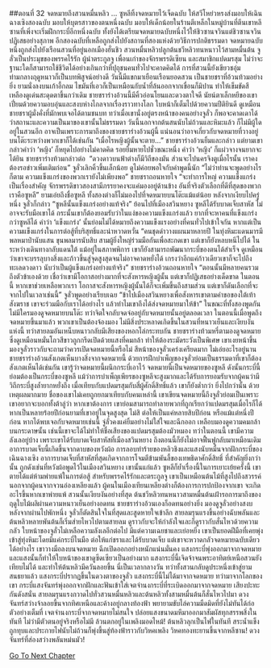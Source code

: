 ##ตอนที่ 32 จดหมายถึงสวนหมื่นหลิว
…
ซูหลีทิ้งจดหมายไว้เจ็ดฉบับ
ให้สวีโหย่วหรงส่งมอบให้เฉินฉางเซิงสองฉบับ มอบให้บุตรสาวของตนหนึ่งฉบับ มอบให้เด็กน้อยในร้านตีเหล็กในหมู่บ้านที่ตีนเขาหลีซานที่เพิ่งจะเริ่มฝึกกระบี่อีกหนึ่งฉบับ ทั้งยังได้เตรียมจดหมายฉบับหนึ่งไว้ให้ชิวซานจวินแต่ชิวซานจวินปฏิเสธอย่างสุภาพ
อีกสองฉบับที่เหลือถูกส่งไปยังสถานที่สองแห่งด้วยวิธีการปกติธรรมดา
จดหมายฉบับหนึ่งถูกส่งไปยังเรือนสวนที่อยู่นอกเมืองฮั่นชิว
สวนหมื่นหลิวปลูกต้นชวีหลิวทนหนาวไว้สามหมื่นต้น
จูลั่วเป็นประมุขของพรรคไร้รัก ผู้นำตระกูลจู เพื่อนเก่าของจักรพรรดิเซียน และสมาชิกแปดมรสุม ไม่ว่าจะฐานะใดก็สามารถใช้ชีวิตได้อย่างเกินกว่าที่ปุถุชนคนทั่วไปจะคาดคิดได้ การที่สวนนี้ยังเขียวชอุ่มท่ามกลางฤดูหนาวก็เป็นบทพิสูจน์อย่างดี
วันนี้มีแขกมาเยือนเรือนยอดสวน เป็นชายชราที่อ้วนท้วมอย่างยิ่ง ยามนั่งลงบนเก้าอี้กลม ไขมันที่เอวก็เป็นเหมือนกับน้ำที่ล้นออกจากเขื่อนก็มิปาน ทำให้เข็มขัดสีเหลืองดูเด่นสะดุดตาขึ้นกว่าเดิม
ชายชราร่างอ้วนนี้มีคิ้วอ่อนโยนและดวงตาใจดี นัยน์ตาเล็กหยีของเขาเปี่ยมด้วยความอบอุ่นและสงบห่างไกลจากเรื่องราวทางโลก ใบหน้าก็เต็มไปด้วยความปีติยินดี ดูเหมือนชายชราผู้มั่งคั่งที่มักพบเจอได้ตามชนบท ทว่าเมื่อเขานั่งอยู่ตรงหน้าของคนอย่างจูลั่ว ก็พอจะคาดเดาได้ว่าสถานะและความเป็นมาของเขานั้นไม่ธรรมดา วันนี้นอกจากต้นสนนับไม่ถ้วนและหิมะแล้ว ก็ไม่มีผู้ใดอยู่ในสวนอีก อาจเป็นเพราะการมาถึงของชายชราร่างอ้วนผู้นี้ แน่นอนว่าอาจเกี่ยวกับจดหมายที่วางอยู่บนโต๊ะระหว่างพวกเขาก็ได้เช่นกัน
“เมื่อไรหญิงผู้นั้นจะตาย...” ชายชราร่างอ้วนยิ้มและกล่าว แต่ยามเขากล่าวคำว่า ‘หญิง’ ก็หยุดไปอย่างไม่คาดคิด รอยยิ้มหายไปชั่วขณะหนึ่ง คำว่า ‘หญิง’ ก็แผ่วจางจนยากจะได้ยิน ชายชราร่างท้วมกล่าวต่อ  “ดวงดาวบนฟ้าต่างก็มีวิถีของมัน ส่วนจะไปนครจิงตูเมื่อไรนั้น เราคงต้องรอข่าวเพิ่มเติมก่อน”
จูลั่วเลิกคิ้วขึ้นเล็กน้อย ดูไม่ค่อยพอใจกับคำพูดนี้นัก “ไม่ว่าท่านจะพูดอย่างไรก็ตาม ความแข็งแกร่งของพวกเรายังไม่เพียงพอ”
ชายชราถอนหายใจ “จะทำการใหญ่ ความแข็งแกร่งเป็นเรื่องสำคัญ จักรพรรดิขาวสองสามีภรรยาคงจะแค่มองอยู่ด้านข้าง อันที่จริงตัวเลือกที่ดีที่สุดของพวกเราคือซูหลี”
ยามเอ่ยถึงชื่อซูหลี ทั้งสองต่างก็ไม่มองไปที่จดหมายบนโต๊ะแม้แต่น้อย
หลังจากเงียบไปครู่หนึ่ง จูลั่วก็กล่าว “ซูหลีนั้นแข็งแกร่งอย่างแท้จริง”
ย้อนไปที่เมืองสวินหยาง ซูหลีได้รับบาดเจ็บสาหัส ไม่อาจจะรับมือเขาได้ กระนั้นเขาก็ต้องยอมรับว่าในแง่ของความแข็งแกร่งแล้ว ยากที่จะหาคนที่แข็งแกร่งกว่าซูหลีได้
คำว่า ‘แข็งแกร่ง’ นั้นย่อมไม่ได้หมายถึงความแข็งแรงอย่างที่คนทั่วไปเข้าใจกัน หากแต่เป็นความแข็งแกร่งในการต่อสู้ที่บริสุทธิ์และน่าหวาดหวั่น
“คนชุดดำวางแผนมาหลายปี ในทุ่งหิมะแดนมารมีพลหมาป่านับแสน ขุนพลมารนับสิบ สามผู้ยิ่งใหญ่ร่วมมือกันเพื่อสะกดเขา แต่เขาก็ยังหลบหนีไปได้ ในระหว่างเดินทางกลับแดนใต้ แม้อยู่ในสภาพพิการ เขาก็ยังสามารถพัฒนากระบี่ของตนได้สำเร็จ ดูเหมือนว่าเขาจะบรรลุบางสิ่งและก้าวขึ้นสู่จุดสูงสุดจนไม่อาจคาดหยั่งได้ เกรงว่าอีกแค่ก้าวเดียวเขาก็จะไปถึงทะเลดวงดาว นับว่าเป็นผู้แข็งแกร่งอย่างแท้จริง”
ชายชราร่างอ้วนถอนหายใจ “ตอนนั้นมีหลายคนรวมถึงตัวข้าเองด้วย เชื่อว่าเขามีโอกาสอย่างมากที่จะสังหารหญิงผู้นั้น แต่เขาก็ปฏิเสธอย่างเด็ดขาด ในตอนนี้ หากเขาช่วยเหลือพวกเรา โอกาสจะสังหารหญิงผู้นั้นได้ก็จะเพิ่มขึ้นถึงสามส่วน แต่เขาก็ดันเลือกที่จะจากไปในเวลาเช่นนี้”
จูลั่วพูดอย่างเรียบเฉย “ข้าไปเมืองสวินหยางเพื่อสังหารเขาตามคำขอของใต้เท้าสังฆราช เขาจะร่วมมือกับเราได้อย่างไร แล้วทำไมเขาถึงได้ส่งจดหมายมาให้ข้า”
ในขณะที่ทั้งสองพูดกัน ไม่มีใครมองดูจดหมายบนโต๊ะ ทว่าจิตใจกลับจดจ่ออยู่กับจดหมายนั้นอยู่ตลอดเวลา ในตอนนี้เมื่อพูดถึงจดหมายขึ้นมาแล้ว พวกเขาเป็นต้องจ้องมอง
ไม่มีสิ่งประหลาดเกิดขึ้นในสวนที่หนาวเย็นและเงียบงันแห่งนี้ ทว่าสายลมอันเหน็บหนาวกลับมีเสียงของหอกโล่กระทบกัน
ชายชราร่างท้วมหรี่ตามองดูจดหมาย ซึ่งดูเหมือนหมั่นโถวสีขาวถูกกรีดเปิดด้วยแสงที่คมกล้า ทำให้ต้องระมัดระวังเป็นพิเศษ
เขาเงยหน้าขึ้นมองจูลั่วราวกับจะถามว่าควรเปิดจดหมายนี้หรือไม่
สีหน้าของจูลั่วเคร่งเครียดมาก ไม่เอ่ยอะไรอยู่นาน
ชายชราร่างอ้วนสังเกตเห็นบางสิ่งจากจดหมายนี้ ด้วยการฝึกบำเพ็ญของจูลั่วย่อมเป็นธรรมดาที่เขาก็ต้องสังเกตเห็นได้เช่นกัน
เขารู้ว่าจดหมายนี้ผนึกกระบี่เอาไว้
จดหมายนี้เป็นจดหมายของซูหลี ดังนั้นกระบี่นี้ย่อมต้องเป็นกระบี่ของซูหลี
แม้ว่าการบำเพ็ญเพียรของซูหลีจะสูงมากและได้รับการยอมรับจากผู้คนว่ามีวิถีกระบี่สูงล้ำยากหยั่งถึง เมื่อเทียบกับแปดมรสุมกับสี่ผู้ศักดิ์สิทธิ์แล้ว เขาก็ยังต่ำกว่า ยิ่งไปกว่านั้น ด้วยเหตุผลมากมาย ชื่อของเขาไม่เคยถูกยกมาเทียบกับคนเหล่านี้
เขาเขียนจดหมายนี้ถึงจูลั่วย่อมเป็นเพราะเขาอยากจะบอกทั้งต้าลู่ว่า หากเขาต้องการ เขาย่อมสามารถทำลายพวกที่ถูกเรียกว่าแปดมรสุมเมื่อไรก็ได้
หากเป็นหลายร้อยปีก่อนยามที่เขาอยู่ในจุดสูงสุด ไม่สิ ต่อให้เป็นแค่หลายสิบปีก่อน หรือแม้แต่หนึ่งปีก่อน หากได้พบเจอกับจดหมายเช่นนี้ จู่ลั่วคงแค่ยิ้มอย่างไม่ใส่ใจและฉีกออก เหลือบมองดูความคมกล้าบนกระดาษนั้น เช่นนี้เขาจะได้ไม่ทำให้ชื่อเสียงของแปดมรสุมต้องมัวหมอง
ทว่าในตอนนี้ เขามีความลังเลอยู่บ้าง
เพราะเขาได้รับบาดเจ็บสาหัสที่เมืองสวินหยาง ถึงตอนนี้ก็ยังไม่อาจฟื้นฟูกลับมาเหมือนเดิม
อาการบาดเจ็บนี้เกิดขึ้นจากดาบของหวังผ้อ การลอบทำร้ายของหลิวชิงและแสงนับหมื่นจากฝักกระบี่ของเฉินฉางเซิง อาการบาดเจ็บที่สาหัสที่สุดเกิดจากการโจมตีข้ามพันลี้ของเทพธิดาศักดิ์สิทธิ์
ที่สำคัญยิ่งกว่านั้น ถูกดังเช่นที่หวังผ้อพูดไว้ในเมืองสวินหยาง เขานั้นแก่แล้ว
ซูหลีก็ย้ำเรื่องนี้ในการเยาะเย้ยครั้งนี้ เขาตายได้แต่ห้ามพ่ายแพ้ในการต่อสู้
สำหรับพรรคไร้รักและตระกูลจู เขาเป็นเหมือนต้นไม้ที่สูงไปถึงสวรรค์
นอกจากผู้คนจากจวนอ๋องเหลียงแล้ว ผู้คนในเมืองเทียนเหลียงต่างก็ต้องการการปกป้องจากเขา
จะเกิดอะไรขึ้นหากเขาพ่ายแพ้
สวนนั้นเงียบงันอย่างที่สุด ต้นชวีหลิวทนหนาวสามหมื่นต้นเฝ้ารอการมาถึงของฤดูใบไม้ผลิผ่านความหนาวเย็นอย่างอดทน
ชายชราร่างอ้วนเองก็อดทนอย่างยิ่ง มองดูจูลั่วอย่างสงบ
หลังจากผ่านไปพักหนึ่ง จูลั่วก็ตัดสินใจในที่สุดและสูดหายใจเข้าลึก
สายลมรุนแรงขึ้นอย่างฉับพลันและต้นหลิวหลายพันต้นก็เริ่มส่ายไหวไปตามสายลม ดูราวกับจะให้กำลังใจและก็ดูราวกับสั่นไหวด้วยความกลัว
ใบหน้าของจูลั่วไม่เหลือความลังเลอีกต่อไป มีแต่ความเฉยชาและเย่อหยิ่ง
เขาเป็นยอดฝีมือที่เคยพุ่งเข้าสู่ทุ่งหิมะโดยมีแค่กระบี่ในมือ ต่อให้แก่ชราและได้รับบาดเจ็บ แต่เขาจะหวาดกลัวจดหมายฉบับเดียวได้อย่างไร
เขาวางมือลงบนจดหมาย ฉีกเปิดออกอย่างหนักแน่นมั่นคง
แสงกระบี่พุ่งออกมาจากจดหมายและแสงนั้นก็ทำให้ใบหน้าของเขาดูซีดเซียวเป็นอย่างมาก
แสงกระบี่นี้เจิดจ้าจนพระอาทิตย์เหนือสวนยังเทียบไม่ได้ และทำให้ต้นหลิวมีควันลอยขึ้น นี่เป็นเวลากลางวัน ทว่าทั้งสวนกลับดูประหนึ่งเข้าสู่ยามสนธยาแล้ว
แสงกระบี่ปรากฏขึ้นในดวงตาของจูลั่ว แสงกระบี่นี้ไม่ได้มาจากจดหมาย ทว่ามาจากโลกของเขา
กระบี่แสงจันทร์พุ่งออกจากฝักและฟันเข้าใส่เจตจำนงกระบี่ที่ระเบิดออกมาจากจดหมาย
เสียงปะทะกันดังสนั่น สายลมรุนแรงกวาดไปทั่วสวนหมื่นหลิวและต้นหลิวทั้งสามหมื่นต้นก็สั่นไหวไปมา
ดวงจันทร์สว่างจ้าลอยขึ้นจากทิศเหนือและค้างอยู่กลางท้องฟ้า พยายามขับไล่ความมืดมิดที่ยังไม่ทันได้ก่อตัวอย่างเต็มที่
เจตจำนงกระบี่จากจดหมายไม่สนใจ ปล่อยแสงขนาดมหึมาออกมาสัมผัสทุกสรรพสิ่งในทันที ไม่ว่ามีตัวตนอยู่จริงหรือไม่มี ล้วนตกอยู่ในเพลิงมอดไหม้!
ต้นหลิวลุกเป็นไฟในทันที สระน้ำแข็งถูกทุบและประกายไฟนับไม่ถ้วนก็พุ่งขึ้นสู่ท้องฟ้าราวกับวิหคเพลิง
วิหคทองทะยานขึ้นจากหลีซาน!
ดวงจันทร์ที่ส่องสว่างพลันหม่นมัว!


[Go To Next Chapter]( ./542.md)